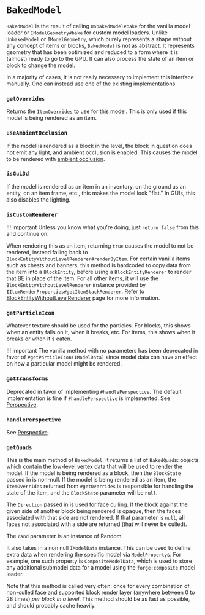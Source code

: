 `BakedModel`
=============

`BakedModel` is the result of calling `UnbakedModel#bake` for the vanilla model loader or `IModelGeometry#bake` for custom model loaders. Unlike `UnbakedModel` or `IModelGeometry`, which purely represents a shape without any concept of items or blocks, `BakedModel` is not as abstract. It represents geometry that has been optimized and reduced to a form where it is (almost) ready to go to the GPU. It can also process the state of an item or block to change the model.

In a majority of cases, it is not really necessary to implement this interface manually. One can instead use one of the existing implementations.

### `getOverrides`

Returns the [`ItemOverrides`][overrides] to use for this model. This is only used if this model is being rendered as an item.

### `useAmbientOcclusion`

If the model is rendered as a block in the level, the block in question does not emit any light, and ambient occlusion is enabled. This causes the model to be rendered with [ambient occlusion](ambocc).

### `isGui3d`

If the model is rendered as an item in an inventory, on the ground as an entity, on an item frame, etc., this makes the model look "flat." In GUIs, this also disables the lighting.

### `isCustomRenderer`

!!! important
    Unless you know what you're doing, just `return false` from this and continue on.

When rendering this as an item, returning `true` causes the model to not be rendered, instead falling back to `BlockEntityWithoutLevelRenderer#renderByItem`. For certain vanilla items such as chests and banners, this method is hardcoded to copy data from the item into a `BlockEntity`, before using a `BlockEntityRenderer` to render that BE in place of the item. For all other items, it will use the `BlockEntityWithoutLevelRenderer` instance provided by `IItemRenderProperties#getItemStackRenderer`. Refer to [BlockEntityWithoutLevelRenderer][bewlr] page for more information.

### `getParticleIcon`

Whatever texture should be used for the particles. For blocks, this shows when an entity falls on it, when it breaks, etc. For items, this shows when it breaks or when it's eaten.

!!! important
    The vanilla method with no parameters has been deprecated in favor of `#getParticleIcon(IModelData)` since model data can have an effect on how a particular model might be rendered.

### <s>`getTransforms`</s>

Deprecated in favor of implementing `#handlePerspective`. The default implementation is fine if `#handlePerspective` is implemented. See [Perspective][perspective].

### `handlePerspective`

See [Perspective][perspective].

### `getQuads`

This is the main method of `BakedModel`. It returns a list of `BakedQuad`s: objects which contain the low-level vertex data that will be used to render the model. If the model is being rendered as a block, then the `BlockState` passed in is non-null. If the model is being rendered as an item, the `ItemOverrides` returned from `#getOverrides` is responsible for handling the state of the item, and the `BlockState` parameter will be `null`.

The `Direction` passed in is used for face culling. If the block against the given side of another block being rendered is opaque, then the faces associated with that side are not rendered. If that parameter is `null`, all faces not associated with a side are returned (that will never be culled).

The `rand` parameter is an instance of Random.

It also takes in a non null `IModelData` instance. This can be used to define extra data when rendering the specific model via `ModelProperty`s. For example, one such property is `CompositeModelData`, which is used to store any additional submodel data for a model using the `forge:composite` model loader.

Note that this method is called very often: once for every combination of non-culled face and supported block render layer (anywhere between 0 to 28 times) *per block in a level*. This method should be as fast as possible, and should probably cache heavily.

[overrides]: ./itemoverrides.md
[ambocc]: https://en.wikipedia.org/wiki/Ambient_occlusion
[bewlr]: ../../items/bewlr.md
[perspective]: ./perspective.md

